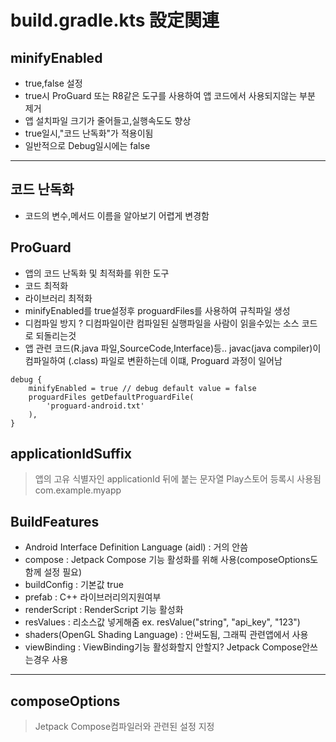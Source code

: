 # build.gradle.kts 設定関連

## minifyEnabled 
- true,false 설정 
- true시 ProGuard 또는 R8같은 도구를 사용하여 앱 코드에서 사용되지않는 부분 제거
- 앱 설치파일 크기가 줄어들고,실행속도도 향상
- true일시,"코드 난독화"가 적용이됨
- 일반적으로 Debug일시에는 false
---
## 코드 난독화
- 코드의 변수,메서드 이름을 알아보기 어렵게 변경함

## ProGuard 
- 앱의 코드 난독화 및 최적화를 위한 도구 
- 코드 최적화
- 라이브러리 최적화
- minifyEnabled를 true설정후 proguardFiles를 사용하여 규칙파일 생성
- 디컴파일 방지
? 디컴파일이란 컴파일된 실행파일을 사람이 읽을수있는 소스 코드로 되돌리는것
- 앱 관련 코드(R.java 파일,SourceCode,Interface)등.. javac(java compiler)이 컴파일하여 (.class) 파일로 변환하는데 이떄, Proguard 과정이 일어남
```
debug {
    minifyEnabled = true // debug default value = false
    proguardFiles getDefaultProguardFile(
        'proguard-android.txt'
    ),
}
```

## applicationIdSuffix 
> 앱의 고유 식별자인 applicationId 뒤에 붙는 문자열 Play스토어 등록시 사용됨 <br>
> com.example.myapp 

## BuildFeatures 
- Android Interface Definition Language (aidl)
: 거의 안씀
- compose 
: Jetpack Compose 기능 활성화를 위해 사용(composeOptions도 함께 설정 필요)
- buildConfig 
: 기본값 true
- prefab
: C++ 라이브러리의지원여부 
- renderScript 
: RenderScript 기능 활성화 
- resValues
: 리소스값 넣게해줌 ex. resValue("string", "api_key", "123")
- shaders(OpenGL Shading Language)
: 안써도됨, 그래픽 관련앱에서 사용 
- viewBinding 
: ViewBinding기능 활성화할지 안할지? Jetpack Compose안쓰는경우 사용 

---
## composeOptions 
> Jetpack Compose컴파일러와 관련된 설정 지정 




